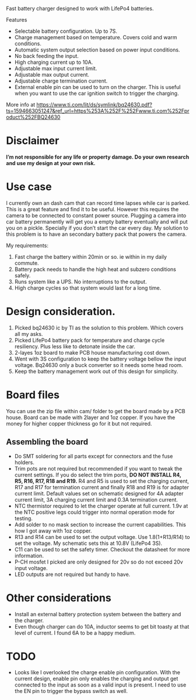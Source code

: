 Fast battery charger designed to work with LifePo4 batteries.

Features
* Selectable battery configuration. Up to 7S.
* Charge management based on temperature. Covers cold and warm conditions.
* Automatic system output selection based on power input conditions.
* No back feeding the input.
* High charging current up to 10A.
* Adjustable max input current limit.
* Adjustable max output current.
* Adjustable charge termination current.
* External enable pin can be used to turn on the charger. This is useful when you want to use the car ignition switch to trigger the charging.

More info at https://www.ti.com/lit/ds/symlink/bq24630.pdf?ts=1594663051247&ref_url=https%253A%252F%252Fwww.ti.com%252Fproduct%252FBQ24630

# Disclaimer

**I’m not responsible for any life or property damage. Do your own research and use my design at your own risk.**

# Use case

I currently own an dash cam that can record time lapses while car is parked. This is a great feature and find it to be useful. However this requires the camera to be connected to constant power source. Plugging a camera into car battery permanently will get you a empty battery eventually and will put you on a pickle. Specially if you don’t start the car every day. My solution to this problem is to have an secondary battery pack that powers the camera. 

My requirements:
1) Fast charge the battery within 20min or so. ie within in my daily commute.
2) Battery pack needs to handle the high heat and subzero conditions safely.
3) Runs system like a UPS. No interruptions to the output.
4) High charge cycles so that system would last for a long time.

# Design consideration.
1)	Picked bq24630 ic by TI as the solution to this problem. Which covers all my asks.
2)	Picked LifePo4 battery pack for temperature and charge cycle resiliency. Plus less like to detonate inside the car.
3)	2-layes 1oz board to make PCB house manufacturing cost down.
4)	Went with 3S configuration to keep the battery voltage bellow the input voltage. Bq24630 only a buck converter so it needs some head room.
5)	Keep the battery management work out of this design for simplicity.

# Board files

You can use the zip file within cam/ folder to get the board made by a PCB house. Board can be made with 2layer and 1oz copper. If you have the money for higher copper thickness go for it but not required. 

## Assembling the board

* Do SMT soldering for all parts except for connectors and the fuse holders. 
* Trim pots are not required but recommended if you want to tweak the current settings. If you do select the trim ports, **DO NOT INSTALL R4, R5, R16, R17, R18 and R19.** R4 and R5 is used to set the charging  current, R17 and R17 for termination current and finally R18 and R19 is for adapter current limit. Default values set on schematic designed for 4A adapter current limit, 3A charging current limit and 0.3A termination current.
* NTC thermistor required to let the charger operate at full current. 1.9v at the NTC positive legs could trigger into normal operation mode for testing.
* Add solder to no mask section to increase the current capabilities. This how I got away with 1oz copper.
* R13 and R14 can be used to set the output voltage. Use 1.8(1+R13/R14) to set the voltage. My schematic sets this at 10.8V (LifePo4 3S).
* C11 can be used to set the safety timer. Checkout the datasheet for more information.
* P-CH mosfet I picked are only designed for 20v so do not exceed 20v input voltage.
* LED outputs are not required but handy to have.

# Other considerations

*	Install an external battery protection system between the battery and the charger. 
*	Even though charger can do 10A, inductor seems to get bit toasty at that level of current. I found 6A to be a happy medium. 

# TODO

* Looks like I overlooked the charge enable pin configuration. With the current design, enable pin only enables the charging and output get connected to the input as soon as a valid input is present. I need to use the EN pin to trigger the bypass switch as well.



